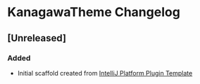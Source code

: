 <!-- Keep a Changelog guide -> https://keepachangelog.com -->

# KanagawaTheme Changelog

## [Unreleased]
### Added
- Initial scaffold created from [IntelliJ Platform Plugin Template](https://github.com/JetBrains/intellij-platform-plugin-template)
